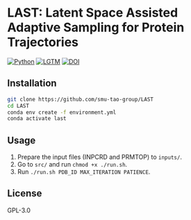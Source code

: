 # LAST: Latent Space Assisted Adaptive Sampling for Protein Trajectories
[![Python](https://img.shields.io/badge/Python-3.7+-blue.svg)](https://www.python.org)
[![LGTM](https://img.shields.io/lgtm/grade/python/github/smu-tao-group/ADMET_XGBoost.svg?style=square)](https://lgtm.com/projects/g/HTian1997/getarticle)
[![DOI](http://img.shields.io/badge/DOI-arXiv:2204.13040-B31B1B.svg)](https://arxiv.org/abs/2204.13040)

## Installation

```bash
git clone https://github.com/smu-tao-group/LAST
cd LAST
conda env create -f environment.yml
conda activate last
```

## Usage

1. Prepare the input files (INPCRD and PRMTOP) to `inputs/`.
2. Go to `src/` and run `chmod +x ./run.sh`.
3. Run `./run.sh PDB_ID MAX_ITERATION PATIENCE`.

## License

GPL-3.0
